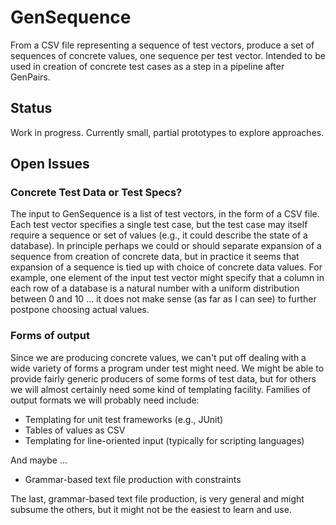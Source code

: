 # GenSequence

From a CSV file representing a sequence of test vectors, produce a set of sequences of concrete values, one sequence per test vector.  Intended to be used in creation of concrete test cases as a step in a pipeline after GenPairs. 

## Status
Work in progress.  Currently small, partial prototypes to explore approaches. 

## Open Issues

### Concrete Test Data or Test Specs?

The input to GenSequence is a list of test vectors, in the form of a CSV file.  Each test vector specifies a single test case, but the test case may itself require a sequence or set of values (e.g., it could describe the state of a database).  In principle perhaps we could or should separate expansion of a sequence from creation of concrete data, but in practice it seems that expansion of a sequence is tied up with choice of concrete data values.  For example, one element of the input test vector might specify that a column in each row of a database is a natural number with a uniform distribution between 0 and 10 ... it does not make sense (as far as I can see) to further postpone choosing actual values. 

### Forms of output

Since we are producing concrete values, we can't put off dealing with a wide variety of forms a program under test might need.  We might be able to provide fairly generic producers of some forms of test data, but for others we will almost certainly need some kind of templating facility.   Families of output formats we will probably need include: 

* Templating for unit test frameworks (e.g., JUnit)
* Tables of values as CSV
* Templating for line-oriented input (typically for scripting languages)

And maybe ... 

* Grammar-based text file production with constraints 

The last, grammar-based text file production, is very general and might subsume the others, but it might not be the easiest to learn and use. 

